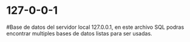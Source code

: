 # 127-0-0-1
#Base de datos del servidor local 127.0.0.1, en este archivo SQL podras encontrar multiples bases de datos listas para ser usadas.
